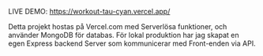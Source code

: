 LIVE DEMO: https://workout-tau-cyan.vercel.app/


Detta projekt hostas på Vercel.com med Serverlösa funktioner, och använder MongoDB för databas. För lokal produktion har jag skapat en egen Express backend Server som kommunicerar med Front-enden via API.
